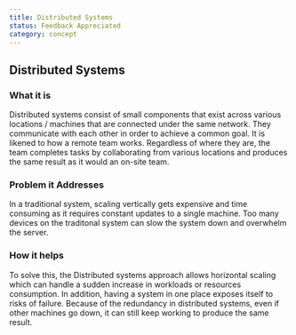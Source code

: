 ```yaml
---
title: Distributed Systems
status: Feedback Appreciated
category: concept
---
```

## Distributed Systems

### What it is
Distributed systems consist of small components that exist across various locations / machines that are connected under the same network. They communicate with each other in order to achieve a common goal. It is likened to how a remote team works. Regardless of where they are, the team completes tasks by collaborating from various locations and produces the same result as it would an on-site team. 

### Problem it Addresses
In a traditional system, scaling vertically gets expensive and time consuming as it requires constant updates to a single machine. Too many devices on the traditonal system can slow the system down and overwhelm the server.

### How it helps
To solve this, the Distributed systems approach allows horizontal scaling which can handle a sudden increase in workloads or resources consumption. In addition, having a system in one place exposes itself to risks of failure. Because of the redundancy in distributed systems, even if other machines go down, it can still keep working to produce the same result. 

